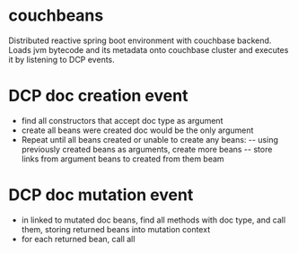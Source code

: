 # couchbeans
Distributed reactive spring boot environment with couchbase backend. 
Loads jvm bytecode and its metadata onto couchbase cluster and executes it by listening to DCP events.


# DCP doc creation event
- find all constructors that accept doc type as argument
- create all beans were created doc would be the only argument
- Repeat until all beans created or unable to create any beans:
-- using previously created beans as arguments, create more beans
-- store links from argument beans to created from them beam

# DCP doc mutation event
- in linked to mutated doc beans, find all methods with doc type, and call them, storing returned beans into mutation context
- for each returned bean, call all 
 
